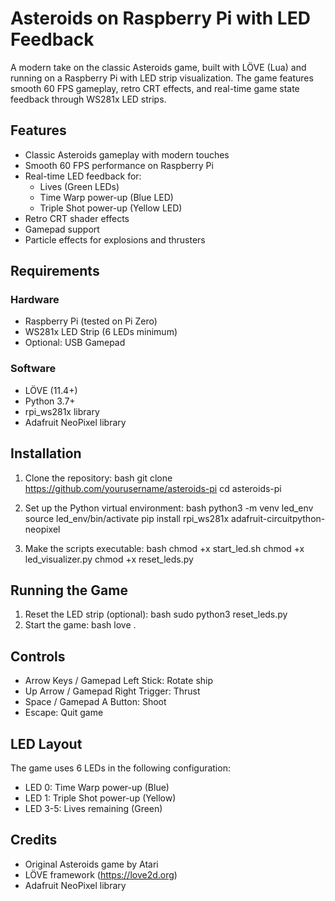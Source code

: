 # Asteroids on Raspberry Pi with LED Feedback

A modern take on the classic Asteroids game, built with LÖVE (Lua) and running on a Raspberry Pi with LED strip visualization. The game features smooth 60 FPS gameplay, retro CRT effects, and real-time game state feedback through WS281x LED strips.

## Features

- Classic Asteroids gameplay with modern touches
- Smooth 60 FPS performance on Raspberry Pi
- Real-time LED feedback for:
  - Lives (Green LEDs)
  - Time Warp power-up (Blue LED)
  - Triple Shot power-up (Yellow LED)
- Retro CRT shader effects
- Gamepad support
- Particle effects for explosions and thrusters

## Requirements

### Hardware
- Raspberry Pi (tested on Pi Zero)
- WS281x LED Strip (6 LEDs minimum)
- Optional: USB Gamepad

### Software
- LÖVE (11.4+)
- Python 3.7+
- rpi_ws281x library
- Adafruit NeoPixel library

## Installation

1. Clone the repository: bash
git clone https://github.com/yourusername/asteroids-pi
cd asteroids-pi

2. Set up the Python virtual environment: bash
python3 -m venv led_env
source led_env/bin/activate
pip install rpi_ws281x adafruit-circuitpython-neopixel

3. Make the scripts executable: bash
chmod +x start_led.sh
chmod +x led_visualizer.py
chmod +x reset_leds.py

## Running the Game

1. Reset the LED strip (optional): bash
sudo python3 reset_leds.py
2. Start the game: bash
love .

## Controls

- Arrow Keys / Gamepad Left Stick: Rotate ship
- Up Arrow / Gamepad Right Trigger: Thrust
- Space / Gamepad A Button: Shoot
- Escape: Quit game

## LED Layout

The game uses 6 LEDs in the following configuration:
- LED 0: Time Warp power-up (Blue)
- LED 1: Triple Shot power-up (Yellow)
- LED 3-5: Lives remaining (Green)

## Credits

- Original Asteroids game by Atari
- LÖVE framework (https://love2d.org)
- Adafruit NeoPixel library


